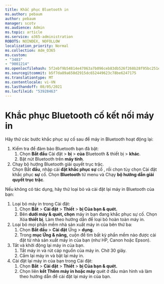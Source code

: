 ```yaml
---
title: Khắc phục Bluetooth in
ms.author: pebaum
author: pebaum
manager: scotv
ms.audience: Admin
ms.topic: article
ms.service: o365-administration
ROBOTS: NOINDEX, NOFOLLOW
localization_priority: Normal
ms.collection: Adm_O365
ms.custom:
- "3483"
- "9001214"
ms.openlocfilehash: 5f2ebf9b54814e47063a7b096ceb83db526f268b28f95bc251e31ac717fc6620
ms.sourcegitcommit: b5f7da89a650d2915dc652449623c78be6247175
ms.translationtype: MT
ms.contentlocale: vi-VN
ms.lasthandoff: 08/05/2021
ms.locfileid: "53928463"
---
```

# <a name="fix-bluetooth-printer-connection-issues"></a>Khắc phục Bluetooth cố kết nối máy in

Hãy thử các bước khắc phục sự cố sau để máy in Bluetooth hoạt động lại:


1. Kiểm tra để đảm bảo Bluetooth bạn đã bật:
    1. Chọn **Bắt đầu** Cài đặt  >  **bị**  >  **của** Bluetooth & thiết bị  >  **khác**.
    2. Bật nút Bluetooth trên **máy tính**.
2. Chạy bộ hướng Bluetooth giải quyết trục trặc. <br>
    Chọn Bắt **đầu**, nhập cài **đặt khắc phục sự** cố , rồi chọn tùy chọn Cài đặt khắc phục **sự** cố. Chọn **Bluetooth** từ menu và Chạy **bộ hướng dẫn giải quyết trục trặc**.

Nếu không có tác dụng, hãy thử loại bỏ và cài đặt lại máy in Bluetooth của bạn:

1. Loại bỏ máy in trong Cài đặt:
    1. Chọn **Bắt**  >  **Cài đặt**  >  **Thiết**  >  **bị Của bạn & quét.**
    2. Bên **dưới máy & quét, chọn** máy in bạn đang khắc phục sự cố. Chọn Xóa **thiết bị**. Làm theo hướng dẫn để loại bỏ hoàn toàn máy in.
2. Loại bỏ mọi phần mềm nhà sản xuất máy in của bên thứ ba:
    1. Chọn **Bắt đầu**  >  **Cài đặt** Ứng  >  **dụng**.
    2. Trong **mục Ứng & năng,** cuộn để tìm bất kỳ phần mềm nào được cài đặt từ nhà sản xuất máy in của bạn (như HP, Canon hoặc Epson).
3. Tắt và khởi động lại máy in của bạn.
   1. Tắt máy in và rút cáp nguồn của máy in. Chờ 30 giây. 
   2. Cắm lại máy in và bật lại máy in.
4. Cài đặt lại máy in của bạn trong Cài đặt:
    1. Chọn **Bắt**  >  **Cài đặt**  >  **Thiết**  >  **bị Của bạn & quét.**
    2. Chọn liên **kết Thêm máy in hoặc máy** quét ở đầu màn hình và làm theo hướng dẫn để cài đặt lại máy in của bạn.
